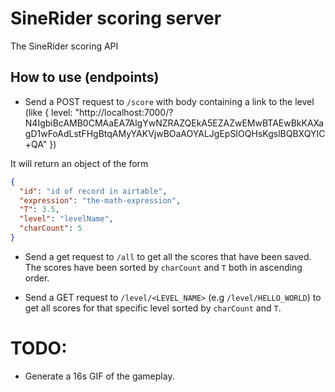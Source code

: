 # SineRider scoring server

The SineRider scoring API

## How to use (endpoints)

- Send a POST request to `/score` with body containing a link to the level (like { level: "http://localhost:7000/?N4IgbiBcAMB0CMAaEA7AlgYwNZRAZQEkA5EZAZwEMwBTAEwBkKAXagD1wFoAdLstFHgBtqAMyYAKVjwBOaAOYALJgEpSIOQHsKgslBQBXQYIC+QA" }) 

It will return an object of the form
```json
{
  "id": "id of record in airtable",
  "expression": "the-math-expression",
  "T": 3.5,
  "level": "levelName",
  "charCount": 5
}
```

- Send a get request to `/all` to get all the scores that have been saved. The scores have been sorted by `charCount` and `T` both in ascending order.

- Send a GET request to `/level/<LEVEL_NAME>` (e.g `/level/HELLO_WORLD`) to get all scores for that specific level sorted by `charCount` and `T`.

# TODO:

- Generate a 16s GIF of the gameplay.